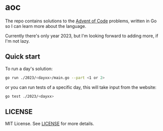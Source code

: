 # aoc

The repo contains solutions to the [Advent of Code](https://adventofcode.com/)
problems, written in Go so I can learn more about the language.

Currently there's only year 2023, but I'm looking forward to adding
more, if I'm not lazy.

## Quick start

To run a day's solution:

```bash
go run ./2023/<dayxx>/main.go --part <1 or 2>
```

or you can run tests of a specific day, this will take input from the
website:

```bash
go test ./2023/<dayxx>
```

## LICENSE

MIT License. See [LICENSE](./LICENSE) for more details.
